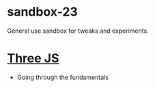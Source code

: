 # sandbox-23
General use sandbox for tweaks and experiments.


# [Three JS](https://threejs.org/)

- Going through the fundamentals
